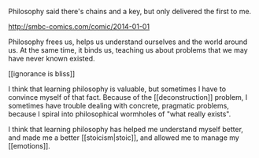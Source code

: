 Philosophy said there's chains and a key, but only delivered the first to me.

http://smbc-comics.com/comic/2014-01-01

Philosophy frees us, helps us understand ourselves and the world around us. At the same time, it binds us, teaching us about problems that we may have never known existed.

[[ignorance is bliss]]

I think that learning philosophy is valuable, but sometimes I have to convince myself of that fact. Because of the [[deconstruction]] problem, I sometimes have trouble dealing with concrete, pragmatic problems, because I spiral into philosophical wormholes of "what really exists".

I think that learning philosophy has helped me understand myself better, and made me a better [[stoicism|stoic]], and allowed me to manage my [[emotions]].
